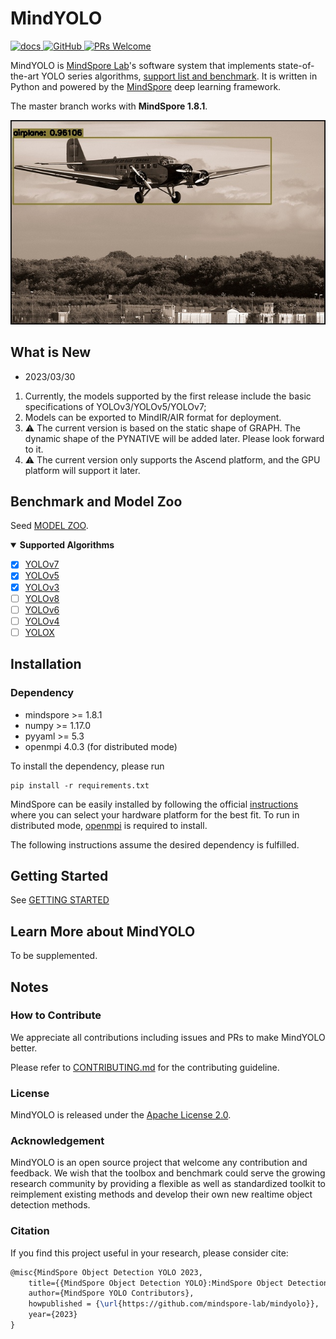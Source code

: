 # MindYOLO

<p align="left">
    <a href="https://github.com/mindspore-lab/mindyolo/blob/master/README.md">
        <img alt="docs" src="https://img.shields.io/badge/docs-latest-blue">
    </a>
    <a href="https://github.com/mindspore-lab/mindyolo/blob/master/LICENSE">
        <img alt="GitHub" src="https://img.shields.io/github/license/mindspore-lab/mindcv.svg">
    </a>
    <a href="https://github.com/mindspore-lab/mindyolo/pulls">
        <img alt="PRs Welcome" src="https://img.shields.io/badge/PRs-welcome-pink.svg">
    </a>
</p>

MindYOLO is [MindSpore Lab](https://github.com/mindspore-lab)'s software system that implements state-of-the-art YOLO series algorithms, [support list and benchmark](MODEL_ZOO.md). It is written in Python and powered by the [MindSpore](https://mindspore.cn/) deep learning framework.

The master branch works with **MindSpore 1.8.1**.

<img src=".github/000000137950.jpg" />


## What is New 
- 2023/03/30
1. Currently, the models supported by the first release include the basic specifications of YOLOv3/YOLOv5/YOLOv7;
2. Models can be exported to MindIR/AIR format for deployment.
3. ⚠️ The current version is based on the static shape of GRAPH. The dynamic shape of the PYNATIVE will be added later. Please look forward to it.
4. ⚠️ The current version only supports the Ascend platform, and the GPU platform will support it later.

## Benchmark and Model Zoo

Seed [MODEL ZOO](MODEL_ZOO.md).

<details open>
<summary><b>Supported Algorithms</b></summary>

- [x] [YOLOv7](configs/yolov7)
- [x] [YOLOv5](configs/yolov5)
- [x] [YOLOv3](configs/yolov3)
- [ ] [YOLOv8](configs/yolov6)
- [ ] [YOLOv6](configs/yolov6)
- [ ] [YOLOv4](configs/yolov6)
- [ ] [YOLOX](configs/yolox)

</details>

## Installation

### Dependency

- mindspore >= 1.8.1
- numpy >= 1.17.0
- pyyaml >= 5.3
- openmpi 4.0.3 (for distributed mode)

To install the dependency, please run
```shell
pip install -r requirements.txt
```

MindSpore can be easily installed by following the official [instructions](https://www.mindspore.cn/install) where you can select your hardware platform for the best fit. To run in distributed mode, [openmpi](https://www.open-mpi.org/software/ompi/v4.0/) is required to install.

The following instructions assume the desired dependency is fulfilled.


## Getting Started

See [GETTING STARTED](GETTING_STARTED.md)

## Learn More about MindYOLO

To be supplemented.

## Notes
### How to Contribute

We appreciate all contributions including issues and PRs to make MindYOLO better. 

Please refer to [CONTRIBUTING.md](CONTRIBUTING.md) for the contributing guideline.

### License

MindYOLO is released under the [Apache License 2.0](LICENSE.md).

### Acknowledgement

MindYOLO is an open source project that welcome any contribution and feedback. We wish that the toolbox and benchmark could serve the growing research community by providing a flexible as well as standardized toolkit to reimplement existing methods and develop their own new realtime object detection methods.

### Citation

If you find this project useful in your research, please consider cite:

```latex
@misc{MindSpore Object Detection YOLO 2023,
    title={{MindSpore Object Detection YOLO}:MindSpore Object Detection YOLO Toolbox and Benchmark},
    author={MindSpore YOLO Contributors},
    howpublished = {\url{https://github.com/mindspore-lab/mindyolo}},
    year={2023}
}
```

